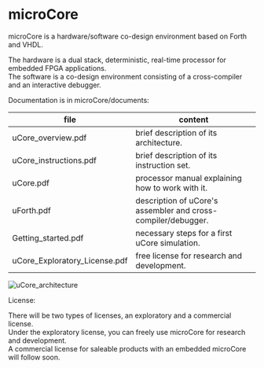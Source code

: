 # microCore
microCore is a hardware/software co-design environment based on Forth and VHDL.

The hardware is a dual stack, deterministic, real-time processor for embedded FPGA applications.<BR>
The software is a co-design environment consisting of a cross-compiler and an interactive debugger.

Documentation is in microCore/documents:

file | content
------------ | -------------
uCore_overview.pdf | brief description of its architecture.<BR>
uCore_instructions.pdf | brief description of its instruction set.<BR>
uCore.pdf | processor manual explaining how to work with it.<BR>
uForth.pdf | description of uCore's assembler and cross-compiler/debugger.<BR>
Getting_started.pdf | necessary steps for a first uCore simulation.<BR>
uCore_Exploratory_License.pdf | free license for research and development.

![uCore_architecture](https://user-images.githubusercontent.com/77505995/105734708-36113400-5f33-11eb-819f-f72972bb19c1.jpg)

License:

There will be two types of licenses, an exploratory and a commercial license.<BR>
Under the exploratory license, you can freely use microCore for research and development.<BR>
A commercial license for saleable products with an embedded microCore will follow soon.
